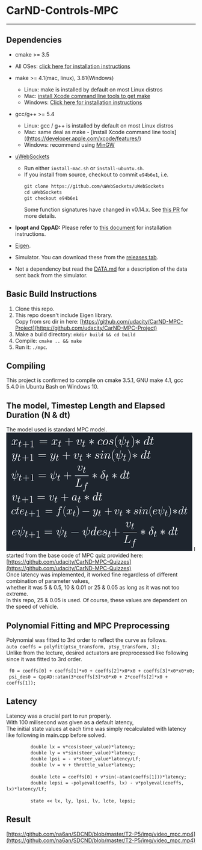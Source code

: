 # CarND-Controls-MPC
---

## Dependencies

* cmake >= 3.5
 * All OSes: [click here for installation instructions](https://cmake.org/install/)
* make >= 4.1(mac, linux), 3.81(Windows)
  * Linux: make is installed by default on most Linux distros
  * Mac: [install Xcode command line tools to get make](https://developer.apple.com/xcode/features/)
  * Windows: [Click here for installation instructions](http://gnuwin32.sourceforge.net/packages/make.htm)
* gcc/g++ >= 5.4
  * Linux: gcc / g++ is installed by default on most Linux distros
  * Mac: same deal as make - [install Xcode command line tools]((https://developer.apple.com/xcode/features/)
  * Windows: recommend using [MinGW](http://www.mingw.org/)
* [uWebSockets](https://github.com/uWebSockets/uWebSockets)
  * Run either `install-mac.sh` or `install-ubuntu.sh`.
  * If you install from source, checkout to commit `e94b6e1`, i.e.
    ```
    git clone https://github.com/uWebSockets/uWebSockets
    cd uWebSockets
    git checkout e94b6e1
    ```
    Some function signatures have changed in v0.14.x. See [this PR](https://github.com/udacity/CarND-MPC-Project/pull/3) for more details.

* **Ipopt and CppAD:** Please refer to [this document](https://github.com/udacity/CarND-MPC-Project/blob/master/install_Ipopt_CppAD.md) for installation instructions.
* [Eigen](http://eigen.tuxfamily.org/index.php?title=Main_Page).
* Simulator. You can download these from the [releases tab](https://github.com/udacity/self-driving-car-sim/releases).
* Not a dependency but read the [DATA.md](./DATA.md) for a description of the data sent back from the simulator.


## Basic Build Instructions
1. Clone this repo.  
2. This repo doesn't include Eigen library.  
   Copy from src dir in here: [https://github.com/udacity/CarND-MPC-Project](https://github.com/udacity/CarND-MPC-Project)  
3. Make a build directory: `mkdir build && cd build`  
4. Compile: `cmake .. && make`  
5. Run it: `./mpc`.  

## Compiling  
This project is confirmed to compile on cmake 3.5.1, GNU make 4.1, gcc 5.4.0 in Ubuntu Bash on Windows 10.

## The model, Timestep Length and Elapsed Duration (N & dt)
The model used is standard MPC model.
![model](https://github.com/na6an/SDCND/blob/master/T2-P5/img/mpc-model.PNG)
I started from the base code of MPC quiz provided here:  
[https://github.com/udacity/CarND-MPC-Quizzes](https://github.com/udacity/CarND-MPC-Quizzes)  
Once latency was implemented, it worked fine regardless of different combination of parameter values,  
whether it was 5 & 0.5, 10 & 0.01 or 25 & 0.05 as long as it was not too extreme.  
In this repo, 25 & 0.05 is used. Of course, these values are dependent on the speed of vehicle.

## Polynomial Fitting and MPC Preprocessing
Polynomial was fitted to 3rd order to reflect the curve as follows.  
 `auto coeffs = polyfit(ptsx_transform, ptsy_transform, 3);`  
Unlike from the lecture, desired actuators are preprocessed like following since it was fitted to 3rd order.  
```
 f0 = coeffs[0] + coeffs[1]*x0 + coeffs[2]*x0*x0 + coeffs[3]*x0*x0*x0;  
 psi_des0 = CppAD::atan(3*coeffs[3]*x0*x0 + 2*coeffs[2]*x0 + coeffs[1]);
```

## Latency
Latency was a crucial part to run properly.  
With 100 milisecond was given as a default latency,  
The initial state values at each time was simply recalculated with latency like following in main.cpp before solved.  
 ```
          double lx = v*cos(steer_value)*latency;
          double ly = v*sin(steer_value)*latency;
          double lpsi = - v*steer_value*latency/Lf;
          double lv = v + throttle_value*latency;

          double lcte = coeffs[0] + v*sin(-atan(coeffs[1]))*latency;
          double lepsi = -polyeval(coeffs, lx) - v*polyeval(coeffs, lx)*latency/Lf;

          state << lx, ly, lpsi, lv, lcte, lepsi;
```


## Result

[https://github.com/na6an/SDCND/blob/master/T2-P5/img/video_mpc.mp4](https://github.com/na6an/SDCND/blob/master/T2-P5/img/video_mpc.mp4)
